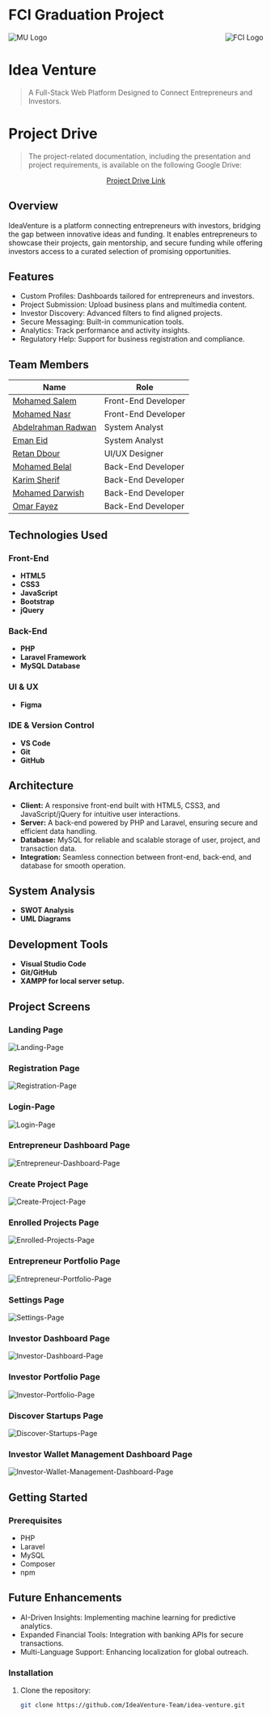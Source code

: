 # FCI Graduation Project

<div style="display: flex; justify-content: space-between; align-items: center;">
  <img src="./README-Assets/MU-Logo.png" alt="MU Logo" style="max-width: 100px; height: auto;" />
  <img src="./README-Assets/FCI-Logo.png" alt="FCI Logo" style="max-width: 100px; height: auto;" />
</div>

# Idea Venture

> A Full-Stack Web Platform Designed to Connect Entrepreneurs and Investors.

# Project Drive

> The project-related documentation, including the presentation and project requirements, is available on the following Google Drive:

<div align="center">
  <a href="https://drive.google.com/drive/folders/1E-aZZg0uSknJszdUJfYIB6OeXNlOxH1N?usp=drive_link">Project Drive Link</a>
</div>

## Overview

IdeaVenture is a platform connecting entrepreneurs with investors, bridging the gap between innovative ideas and funding. It enables entrepreneurs to showcase their projects, gain mentorship, and secure funding while offering investors access to a curated selection of promising opportunities.

## Features

-   Custom Profiles: Dashboards tailored for entrepreneurs and investors.
-   Project Submission: Upload business plans and multimedia content.
-   Investor Discovery: Advanced filters to find aligned projects.
-   Secure Messaging: Built-in communication tools.
-   Analytics: Track performance and activity insights.
-   Regulatory Help: Support for business registration and compliance.

## Team Members

| Name                                                               | Role                |
| ------------------------------------------------------------------ | ------------------- |
| [Mohamed Salem](linkedin.com/in/mohamed-salem149)                  | Front-End Developer |
| [Mohamed Nasr](linkedin.com/in/monasr12)                           | Front-End Developer |
| [Abdelrahman Radwan](linkedin.com/in/abdelrahman-radwan-0b668223a) | System Analyst      |
| [Eman Eid](linkedin.com/in/eman-eied-01620a21a)                    | System Analyst      |
| [Retan Dbour](linkedin.com/in/retan-dbour-466236234)               | UI/UX Designer      |
| [Mohamed Belal](linkedin.com/in/muhammed-belal-b27b14280)          | Back-End Developer  |
| [Karim Sherif](linkedin.com/in/karimsherifff)                      | Back-End Developer  |
| [Mohamed Darwish](linkedin.com/in/mohamed-d-52262a1ba)             | Back-End Developer  |
| [Omar Fayez](linkedin.com/in/omar-fayez-282962202)                 | Back-End Developer  |

## Technologies Used

### Front-End

-   **HTML5**
-   **CSS3**
-   **JavaScript**
-   **Bootstrap**
-   **jQuery**

### Back-End

-   **PHP**
-   **Laravel Framework**
-   **MySQL Database**

### UI & UX

-   **Figma**

### IDE & Version Control

-   **VS Code**
-   **Git**
-   **GitHub**

## Architecture

-   **Client:** A responsive front-end built with HTML5, CSS3, and JavaScript/jQuery for intuitive user interactions.
-   **Server:** A back-end powered by PHP and Laravel, ensuring secure and efficient data handling.
-   **Database:** MySQL for reliable and scalable storage of user, project, and transaction data.
-   **Integration:** Seamless connection between front-end, back-end, and database for smooth operation.

## System Analysis

-   **SWOT Analysis**
-   **UML Diagrams**

## Development Tools

-   **Visual Studio Code**
-   **Git/GitHub**
-   **XAMPP for local server setup.**

## Project Screens

### Landing Page

![Landing-Page](./README-Assets/Screens/Landing-Page.png)

### Registration Page

![Registration-Page](./README-Assets/Screens/Registration-Page.png)

### Login-Page

![Login-Page](./README-Assets/Screens/Login-Page.png)

### Entrepreneur Dashboard Page

![Entrepreneur-Dashboard-Page](./README-Assets/Screens/Entrepreneur-Dashboard-Page.png)

### Create Project Page

![Create-Project-Page](./README-Assets/Screens/Create-Project-Page.png)

### Enrolled Projects Page

![Enrolled-Projects-Page](./README-Assets/Screens/Enrolled-Projects-Page.png)

### Entrepreneur Portfolio Page

![Entrepreneur-Portfolio-Page](./README-Assets/Screens/Entrepreneur-Portfolio-Page.png)

### Settings Page

![Settings-Page](./README-Assets/Screens/Settings-Page.png)

### Investor Dashboard Page

![Investor-Dashboard-Page](./README-Assets/Screens/Investor-Dashboard-Page.png)

### Investor Portfolio Page

![Investor-Portfolio-Page](./README-Assets/Screens/Investor-Portfolio-Page.png)

### Discover Startups Page

![Discover-Startups-Page](./README-Assets/Screens/Discover-Startups-Page.png)

### Investor Wallet Management Dashboard Page

![Investor-Wallet-Management-Dashboard-Page](./README-Assets/Screens/Investor-Wallet-Management-Dashboard-Page.png)

## Getting Started

### Prerequisites

-   PHP
-   Laravel
-   MySQL
-   Composer
-   npm

## Future Enhancements

-   AI-Driven Insights: Implementing machine learning for predictive analytics.
-   Expanded Financial Tools: Integration with banking APIs for secure transactions.
-   Multi-Language Support: Enhancing localization for global outreach.

### Installation

1. Clone the repository:
    ```bash
    git clone https://github.com/IdeaVenture-Team/idea-venture.git
    ```
